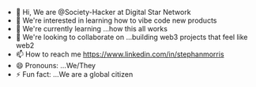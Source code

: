 - 👋 Hi, We are @Society-Hacker at Digital Star Network 
- 👀 We're interested in learning how to vibe code new products 
- 🌱 We're currently learning ...how this all works
- 💞️ We're looking to collaborate on ...building web3 projects that feel like web2
- 📫 How to reach me https://www.linkedin.com/in/stephanmorris 
- 😄 Pronouns: ...We/They
- ⚡ Fun fact: ...We are a global citizen

<!---
Society-Hacker/Society-Hacker is a ✨ special ✨ repository because its `README.md` (this file) appears on your GitHub profile.
You can click the Preview link to take a look at your changes.
--->
